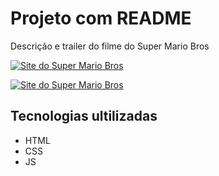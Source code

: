 # Projeto com README

Descrição e trailer do filme do Super Mario Bros

[<img src="./" alt="Site do Super Mario Bros">](https://camillevale.github.io/X-men/)

[<img src="./" alt="Site do Super Mario Bros">](https://camillevale.github.io/X-men/)

## Tecnologias ultilizadas
- HTML 
- CSS
- JS
